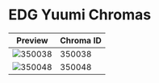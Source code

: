# EDG Yuumi Chromas

| Preview | Chroma ID |
|---------|-----------|
| ![350038](https://raw.communitydragon.org/latest/plugins/rcp-be-lol-game-data/global/default/v1/champion-chroma-images/350/350038.png) | 350038 |
| ![350048](https://raw.communitydragon.org/latest/plugins/rcp-be-lol-game-data/global/default/v1/champion-chroma-images/350/350048.png) | 350048 |